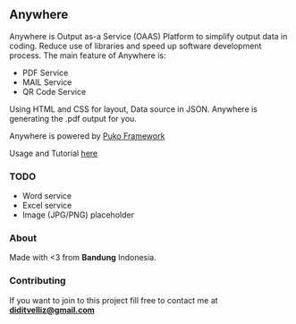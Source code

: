 ## Anywhere

Anywhere is Output as-a Service (OAAS) Platform to simplify output data in coding. 
Reduce use of libraries and speed up software development process.
The main feature of Anywhere is:

* PDF Service
* MAIL Service
* QR Code Service

Using HTML and CSS for layout, Data source in JSON. Anywhere is generating the .pdf output for you.

Anywhere is powered by [Puko Framework](https://github.com/Velliz/pukoframework)

Usage and Tutorial [here](http://velliz.github.io/anywhere/)

### TODO

* Word service
* Excel service
* Image (JPG/PNG) placeholder

### About

Made with <3 from **Bandung** Indonesia.

### Contributing

If you want to join to this project fill free to contact me at **diditvelliz@gmail.com**